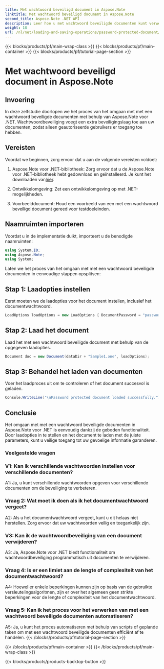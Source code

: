 ```yaml
---
title: Met wachtwoord beveiligd document in Aspose.Note
linktitle: Met wachtwoord beveiligd document in Aspose.Note
second_title: Aspose.Note .NET API
description: Leer hoe u met wachtwoord beveiligde documenten kunt verwerken met Aspose.Note voor .NET. Beveilig uw gevoelige informatie met gemak.
weight: 18
url: /nl/net/loading-and-saving-operations/password-protected-document/
---
```


{{< blocks/products/pf/main-wrap-class >}}
{{< blocks/products/pf/main-container >}}
{{< blocks/products/pf/tutorial-page-section >}}

# Met wachtwoord beveiligd document in Aspose.Note

## Invoering

In deze zelfstudie doorlopen we het proces van het omgaan met met een wachtwoord beveiligde documenten met behulp van Aspose.Note voor .NET. Wachtwoordbeveiliging voegt een extra beveiligingslaag toe aan uw documenten, zodat alleen geautoriseerde gebruikers er toegang toe hebben.

## Vereisten

Voordat we beginnen, zorg ervoor dat u aan de volgende vereisten voldoet:

1. Aspose.Note voor .NET-bibliotheek: Zorg ervoor dat u de Aspose.Note voor .NET-bibliotheek hebt gedownload en geïnstalleerd. Je kunt het downloaden van[hier](https://releases.aspose.com/note/net/).

2. Ontwikkelomgeving: Zet een ontwikkelomgeving op met .NET-mogelijkheden.

3. Voorbeelddocument: Houd een voorbeeld van een met een wachtwoord beveiligd document gereed voor testdoeleinden.

## Naamruimten importeren

Voordat u in de implementatie duikt, importeert u de benodigde naamruimten:

```csharp
using System.IO;
using Aspose.Note;
using System;
```

Laten we het proces van het omgaan met met een wachtwoord beveiligde documenten in eenvoudige stappen opsplitsen:

## Stap 1: Laadopties instellen

Eerst moeten we de laadopties voor het document instellen, inclusief het documentwachtwoord.

```csharp
LoadOptions loadOptions = new LoadOptions { DocumentPassword = "password" };
```

## Stap 2: Laad het document

Laad het met een wachtwoord beveiligde document met behulp van de opgegeven laadopties.

```csharp
Document doc = new Document(dataDir + "Sample1.one", loadOptions);
```

## Stap 3: Behandel het laden van documenten

Voer het laadproces uit om te controleren of het document succesvol is geladen.

```csharp
Console.WriteLine("\nPassword protected document loaded successfully.");
```

## Conclusie

Het omgaan met met een wachtwoord beveiligde documenten in Aspose.Note voor .NET is eenvoudig dankzij de geboden functionaliteit. Door laadopties in te stellen en het document te laden met de juiste parameters, kunt u veilige toegang tot uw gevoelige informatie garanderen.

### Veelgestelde vragen

### V1: Kan ik verschillende wachtwoorden instellen voor verschillende documenten?

A1: Ja, u kunt verschillende wachtwoorden opgeven voor verschillende documenten om de beveiliging te verbeteren.

### Vraag 2: Wat moet ik doen als ik het documentwachtwoord vergeet?

A2: Als u het documentwachtwoord vergeet, kunt u dit helaas niet herstellen. Zorg ervoor dat uw wachtwoorden veilig en toegankelijk zijn.

### V3: Kan ik de wachtwoordbeveiliging van een document verwijderen?

A3: Ja, Aspose.Note voor .NET biedt functionaliteit om wachtwoordbeveiliging programmatisch uit documenten te verwijderen.

### Vraag 4: Is er een limiet aan de lengte of complexiteit van het documentwachtwoord?

A4: Hoewel er enkele beperkingen kunnen zijn op basis van de gebruikte versleutelingsalgoritmen, zijn er over het algemeen geen strikte beperkingen voor de lengte of complexiteit van het documentwachtwoord.

### Vraag 5: Kan ik het proces voor het verwerken van met een wachtwoord beveiligde documenten automatiseren?

A5: Ja, u kunt het proces automatiseren met behulp van scripts of geplande taken om met een wachtwoord beveiligde documenten efficiënt af te handelen.
{{< /blocks/products/pf/tutorial-page-section >}}

{{< /blocks/products/pf/main-container >}}
{{< /blocks/products/pf/main-wrap-class >}}

{{< blocks/products/products-backtop-button >}}
